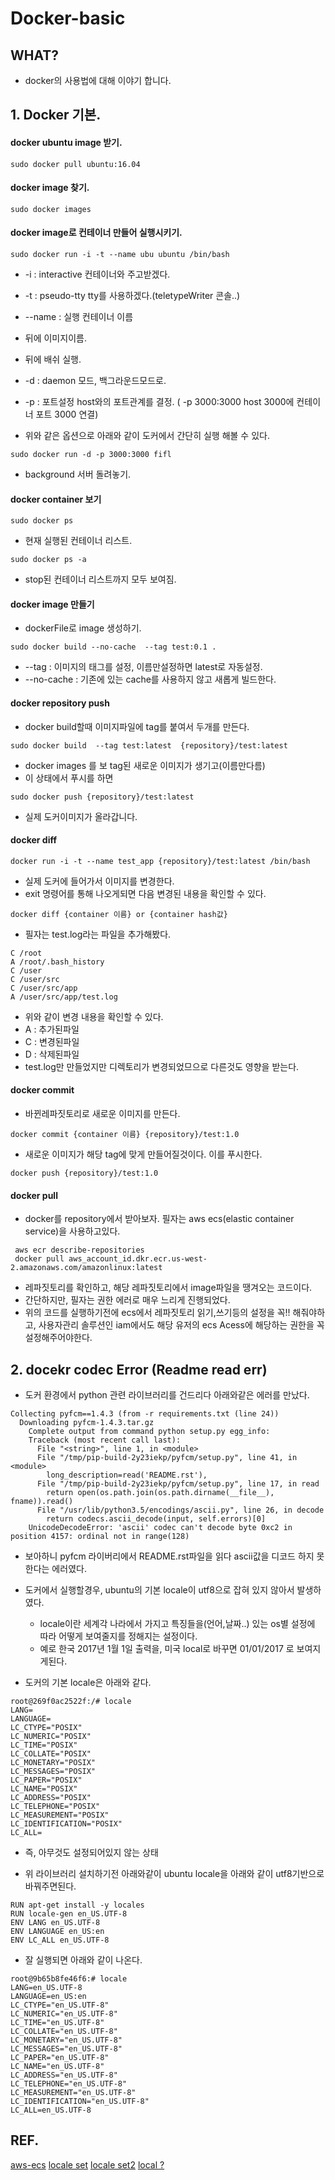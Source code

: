 # Docker-basic

## WHAT?
+ docker의 사용법에 대해 이야기 합니다.




## 1. Docker 기본.

#### docker ubuntu image 받기.

```
sudo docker pull ubuntu:16.04 
```

#### docker image 찾기.

```
sudo docker images 
```

#### docker image로 컨테이너 만들어 실행시키기.

```
sudo docker run -i -t --name ubu ubuntu /bin/bash
```
+ -i : interactive 컨테이너와 주고받겠다.
+ -t : pseudo-tty tty를 사용하겠다.(teletypeWriter 콘솔..)
+ --name : 실행 컨테이너 이름
+ 뒤에 이미지이름. 
+ 뒤에 배쉬 실행.

+ -d : daemon 모드, 백그라운드모드로.
+ -p : 포트설정 host와의 포트관계를 결정. ( -p 3000:3000 host 3000에 컨테이너 포트 3000 연결)

+ 위와 같은 옵션으로 아래와 같이 도커에서 간단히 실행 해볼 수 있다.

```
sudo docker run -d -p 3000:3000 fifl
```

+ background 서버 돌려놓기.

#### docker container 보기

```
sudo docker ps
```
+ 현재 실행된 컨테이너 리스트.

```
sudo docker ps -a
```
+ stop된 컨테이너 리스트까지 모두 보여짐.

#### docker image 만들기

+ dockerFile로 image 생성하기.

```
sudo docker build --no-cache  --tag test:0.1 .
```

+ --tag : 이미지의 태그를 설정, 이름만설정하면 latest로 자동설정.
+ --no-cache : 기존에 있는 cache를 사용하지 않고 새롭게 빌드한다.

#### docker repository push

+ docker build할때 이미지파일에 tag를 붙여서 두개를 만든다.

```
sudo docker build  --tag test:latest  {repository}/test:latest
```

+ docker images 를 보 tag된 새로운 이미지가 생기고(이름만다름)
+ 이 상태에서 푸시를 하면

```
sudo docker push {repository}/test:latest
```

+ 실제 도커이미지가 올라갑니다.

#### docker diff
```
docker run -i -t --name test_app {repository}/test:latest /bin/bash
```

+ 실제 도커에 들어가서 이미지를 변경한다.
+ exit 명령어를 통해 나오게되면 다음 변경된 내용을 확인할 수 있다.

```
docker diff {container 이름} or {container hash값} 
```

+ 필자는 test.log라는 파일을 추가해봤다.

```
C /root
A /root/.bash_history
C /user
C /user/src
C /user/src/app
A /user/src/app/test.log
```
+ 위와 같이 변경 내용을 확인할 수 있다.
+ A : 추가된파일
+ C : 변경된파일
+ D : 삭제된파일
+ test.log만 만들었지만 디렉토리가 변경되었므으로 다른것도 영향을 받는다.

#### docker commit
+ 바뀐레파짓토리로 새로운 이미지를 만든다.
```
docker commit {container 이름} {repository}/test:1.0
```
+ 새로운  이미지가 해당 tag에 맞게 만들어질것이다. 이를 푸시한다.

```
docker push {repository}/test:1.0
```


#### docker pull
+ docker를 repository에서 받아보자. 필자는 aws ecs(elastic container service)을 사용하고있다.

```
 aws ecr describe-repositories
 docker pull aws_account_id.dkr.ecr.us-west-2.amazonaws.com/amazonlinux:latest
```

+ 레파짓토리를 확인하고, 해당 레파짓토리에서 image파일을 땡겨오는 코드이다.
+ 간단하지만, 필자는 권한 에러로 매우 느리게 진행되었다.
+ 위의 코드를 실행하기전에 ecs에서 레파짓토리 읽기,쓰기등의 설정을 꼭!! 해줘야하고, 사용자관리 솔루션인 iam에서도 해당 유저의 ecs Acess에 해당하는 권한을 꼭 설정해주어야한다.



## 2. docekr codec Error (Readme read err)

+ 도커 환경에서 python 관련 라이브러리를 건드리다 아래와같은 에러를 만났다.

```
Collecting pyfcm==1.4.3 (from -r requirements.txt (line 24))
  Downloading pyfcm-1.4.3.tar.gz
    Complete output from command python setup.py egg_info:
    Traceback (most recent call last):
      File "<string>", line 1, in <module>
      File "/tmp/pip-build-2y23iekp/pyfcm/setup.py", line 41, in <module>
        long_description=read('README.rst'),
      File "/tmp/pip-build-2y23iekp/pyfcm/setup.py", line 17, in read
        return open(os.path.join(os.path.dirname(__file__), fname)).read()
      File "/usr/lib/python3.5/encodings/ascii.py", line 26, in decode
        return codecs.ascii_decode(input, self.errors)[0]
    UnicodeDecodeError: 'ascii' codec can't decode byte 0xc2 in position 4157: ordinal not in range(128)

```

+ 보아하니 pyfcm 라이버리에서 README.rst파일을 읽다 ascii값을 디코드 하지 못한다는 에러였다.
+ 도커에서 실행할경우, ubuntu의 기본 locale이 utf8으로 잡혀 있지 않아서 발생하였다.
	+ locale이란  세계각 나라에서 가지고 특징들을(언어,날짜..) 있는 os별 설정에 따라 어떻게 보여줄지를 정해지는 설정이다.
	+ 예로 한국 2017년 1월 1일  출력을, 미국 local로 바꾸면 01/01/2017 로 보여지게된다.


+ 도커의 기본 locale은 아래와 같다.

```
root@269f0ac2522f:/# locale
LANG=
LANGUAGE=
LC_CTYPE="POSIX"
LC_NUMERIC="POSIX"
LC_TIME="POSIX"
LC_COLLATE="POSIX"
LC_MONETARY="POSIX"
LC_MESSAGES="POSIX"
LC_PAPER="POSIX"
LC_NAME="POSIX"
LC_ADDRESS="POSIX"
LC_TELEPHONE="POSIX"
LC_MEASUREMENT="POSIX"
LC_IDENTIFICATION="POSIX"
LC_ALL=

```
+ 즉, 아무것도 설정되어있지 않는 상태


	
+ 위 라이브러리 설치하기전 아래와같이 ubuntu locale을 아래와 같이 utf8기반으로 바꿔주면된다.

```
RUN apt-get install -y locales
RUN locale-gen en_US.UTF-8  
ENV LANG en_US.UTF-8  
ENV LANGUAGE en_US:en  
ENV LC_ALL en_US.UTF-8  
```


+ 잘 실행되면 아래와 같이 나온다.
```
root@9b65b8fe46f6:# locale
LANG=en_US.UTF-8
LANGUAGE=en_US:en
LC_CTYPE="en_US.UTF-8"
LC_NUMERIC="en_US.UTF-8"
LC_TIME="en_US.UTF-8"
LC_COLLATE="en_US.UTF-8"
LC_MONETARY="en_US.UTF-8"
LC_MESSAGES="en_US.UTF-8"
LC_PAPER="en_US.UTF-8"
LC_NAME="en_US.UTF-8"
LC_ADDRESS="en_US.UTF-8"
LC_TELEPHONE="en_US.UTF-8"
LC_MEASUREMENT="en_US.UTF-8"
LC_IDENTIFICATION="en_US.UTF-8"
LC_ALL=en_US.UTF-8
```


## REF.
[aws-ecs](http://docs.aws.amazon.com/ko_kr/AmazonECR/latest/userguide/docker-pull-ecr-image.html)
[locale set](https://github.com/mozilla/unicode-slugify/issues/16)
[locale set2](http://jaredmarkell.com/docker-and-locales/)
[local ?](https://beomi.github.io/2017/07/10/Ubuntu-Locale-to-ko_KR/)